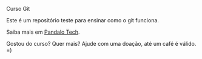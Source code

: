 Curso Git

Este é um repositório teste para ensinar como o git funciona.

Saiba mais em [Pandalo Tech](http://google.com.br).

Gostou do curso? Quer mais? Ajude com uma doação, até um café é válido. =)